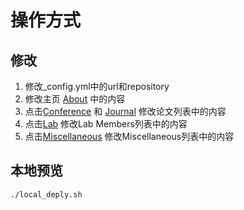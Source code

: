 # 操作方式

## 修改

1. 修改_config.yml中的url和repository
2. 修改主页 [About](_pages/about.md) 中的内容
3. 点击[Conference](_pages/conference.tsv) 和 [Journal](_pages/journel.tsv) 修改论文列表中的内容
4. 点击[Lab](_pages/lab.md) 修改Lab Members列表中的内容
5. 点击[Miscellaneous](_pages/misc.md) 修改Miscellaneous列表中的内容


## 本地预览

```shell
./local_deply.sh
```



